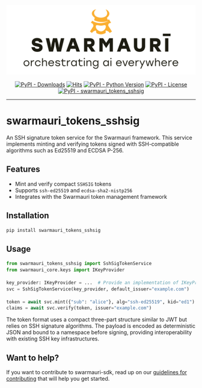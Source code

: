![Swarmauri Logo](https://github.com/swarmauri/swarmauri-sdk/blob/3d4d1cfa949399d7019ae9d8f296afba773dfb7f/assets/swarmauri.brand.theme.svg)

<p align="center">
    <a href="https://pypi.org/project/swarmauri_tokens_sshsig/">
        <img src="https://img.shields.io/pypi/dm/swarmauri_tokens_sshsig" alt="PyPI - Downloads"/></a>
    <a href="https://hits.sh/github.com/swarmauri/swarmauri-sdk/tree/master/pkgs/standards/swarmauri_tokens_sshsig/">
        <img alt="Hits" src="https://hits.sh/github.com/swarmauri/swarmauri-sdk/tree/master/pkgs/standards/swarmauri_tokens_sshsig.svg"/></a>
    <a href="https://pypi.org/project/swarmauri_tokens_sshsig/">
        <img src="https://img.shields.io/pypi/pyversions/swarmauri_tokens_sshsig" alt="PyPI - Python Version"/></a>
    <a href="https://pypi.org/project/swarmauri_tokens_sshsig/">
        <img src="https://img.shields.io/pypi/l/swarmauri_tokens_sshsig" alt="PyPI - License"/></a>
    <a href="https://pypi.org/project/swarmauri_tokens_sshsig/">
        <img src="https://img.shields.io/pypi/v/swarmauri_tokens_sshsig?label=swarmauri_tokens_sshsig&color=green" alt="PyPI - swarmauri_tokens_sshsig"/></a>

</p>

---

# swarmauri_tokens_sshsig

An SSH signature token service for the Swarmauri framework. This service
implements minting and verifying tokens signed with SSH-compatible
algorithms such as Ed25519 and ECDSA P-256.

## Features

- Mint and verify compact `SSHSIG` tokens
- Supports `ssh-ed25519` and `ecdsa-sha2-nistp256`
- Integrates with the Swarmauri token management framework

## Installation

```bash
pip install swarmauri_tokens_sshsig
```

## Usage

```python
from swarmauri_tokens_sshsig import SshSigTokenService
from swarmauri_core.keys import IKeyProvider

key_provider: IKeyProvider = ...  # Provide an implementation of IKeyProvider
svc = SshSigTokenService(key_provider, default_issuer="example.com")

token = await svc.mint({"sub": "alice"}, alg="ssh-ed25519", kid="ed1")
claims = await svc.verify(token, issuer="example.com")
```

The token format uses a compact three-part structure similar to JWT but relies
on SSH signature algorithms. The payload is encoded as deterministic JSON and
bound to a namespace before signing, providing interoperability with existing
SSH key infrastructures.

## Want to help?

If you want to contribute to swarmauri-sdk, read up on our
[guidelines for contributing](https://github.com/swarmauri/swarmauri-sdk/blob/master/CONTRIBUTING.md)
that will help you get started.